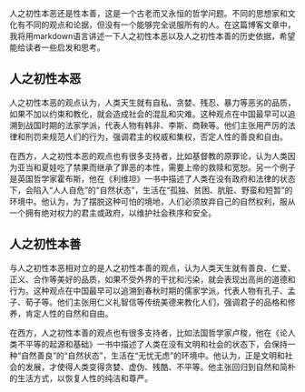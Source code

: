 

人之初性本恶还是性本善，这是一个古老而又永恒的哲学问题。不同的思想家和文化有不同的观点和论据，但没有一个能够完全说服所有的人。在这篇博客文章中，我将用markdown语言讲述一下人之初性本恶以及人之初性本善的历史依据，希望能给读者一些启发和思考。

## 人之初性本恶

人之初性本恶的观点认为，人类天生就有自私、贪婪、残忍、暴力等恶劣的品质，如果不加以约束和教化，就会造成社会的混乱和灾难。这种观点在中国最早可以追溯到战国时期的法家学派，代表人物有韩非、李斯、商鞅等。他们主张用严厉的法律和刑罚来规范人们的行为，强调君主的权威和集权，否定人性的善良和自由。

在西方，人之初性本恶的观点也有很多支持者，比如基督教的原罪论，认为人类因为亚当和夏娃吃了禁果而继承了罪恶的本性，需要上帝的救赎和宽恕。另一个例子是英国哲学家霍布斯，他在《利维坦》一书中描述了人类在没有政府和法律的状态下，会陷入“人人自危”的“自然状态”，生活在“孤独、贫困、肮脏、野蛮和短暂”的环境中。他认为，为了摆脱这种可怕的境地，人们必须放弃自己的自然权利，服从一个拥有绝对权力的君主或政府，以维护社会秩序和安全。

## 人之初性本善

与人之初性本恶相对立的是人之初性本善的观点，认为人类天生就有善良、仁爱、正义、合作等美好的品质，如果不受外界的干扰和污染，就会表现出高尚的道德和行为。这种观点在中国最早可以追溯到春秋时期的儒家学派，代表人物有孔子、孟子、荀子等。他们主张用仁义礼智信等传统美德来教化人们，强调君子的品格和修养，肯定人性的自然和自由。

在西方，人之初性本善的观点也有很多支持者，比如法国哲学家卢梭，他在《论人类不平等的起源和基础》一书中描述了人类在没有文明和社会的状态下，会保持一种“自然善良”的“自然状态”，生活在“无忧无虑”的环境中。他认为，正是文明和社会的发展，才使得人类变得贪婪、虚伪、残酷、不平等。他主张回归到自然和简朴的生活方式，以恢复人性的纯洁和尊严。
